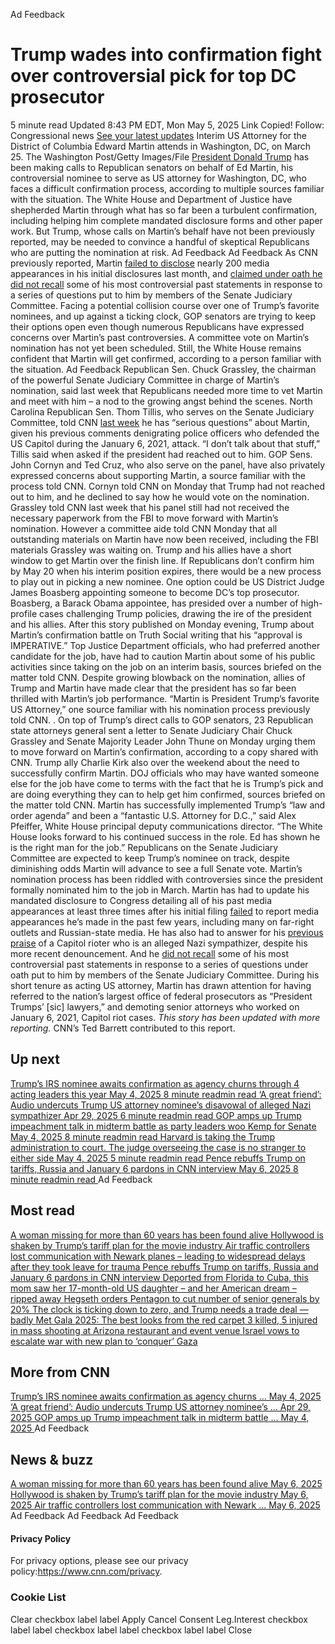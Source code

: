 Ad Feedback
#  Trump wades into confirmation fight over controversial pick for top DC prosecutor 
5 minute read 
Updated 8:43 PM EDT, Mon May 5, 2025 
Link Copied! 
Follow:
Congressional news [See your latest updates](https://edition.cnn.com/follow?iid=follow_see_all_article&source=acq_web_experiments_follow_card-social-bar-all)
Interim US Attorney for the District of Columbia Edward Martin attends in Washington, DC, on March 25.
The Washington Post/Getty Images/File
[President Donald Trump](https://www.cnn.com/politics/president-donald-trump-47) has been making calls to Republican senators on behalf of Ed Martin, his controversial nominee to serve as US attorney for Washington, DC, who faces a difficult confirmation process, according to multiple sources familiar with the situation. 
The White House and Department of Justice have shepherded Martin through what has so far been a turbulent confirmation, including helping him complete mandated disclosure forms and other paper work. 
But Trump, whose calls on Martin’s behalf have not been previously reported, may be needed to convince a handful of skeptical Republicans who are putting the nomination at risk. 
Ad Feedback
Ad Feedback
As CNN previously reported, Martin [failed to disclose](https://www.cnn.com/2025/04/17/politics/ed-martin-failed-to-report-media-appearances-senate/index.html) nearly 200 media appearances in his initial disclosures last month, and [claimed under oath he did not recall](https://www.cnn.com/2025/04/29/politics/kfile-ed-martin-senate-judiciary-committee-controversial-comments/index.html) some of his most controversial past statements in response to a series of questions put to him by members of the Senate Judiciary Committee. 
Facing a potential collision course over one of Trump’s favorite nominees, and up against a ticking clock, GOP senators are trying to keep their options open even though numerous Republicans have expressed concerns over Martin’s past controversies. 
A committee vote on Martin’s nomination has not yet been scheduled. Still, the White House remains confident that Martin will get confirmed, according to a person familiar with the situation. 
Ad Feedback
Republican Sen. Chuck Grassley, the chairman of the powerful Senate Judiciary Committee in charge of Martin’s nomination, said last week that Republicans needed more time to vet Martin and meet with him – a nod to the growing angst behind the scenes. 
North Carolina Republican Sen. Thom Tillis, who serves on the Senate Judiciary Committee, told CNN [last week](https://www.cnn.com/2025/05/01/politics/ed-martin-gop-headwinds-nomination-us-attorney-dc) he has “serious questions” about Martin, given his previous comments denigrating police officers who defended the US Capitol during the January 6, 2021, attack. 
“I don’t talk about that stuff,” Tillis said when asked if the president had reached out to him. 
GOP Sens. John Cornyn and Ted Cruz, who also serve on the panel, have also privately expressed concerns about supporting Martin, a source familiar with the process told CNN. Cornyn told CNN on Monday that Trump had not reached out to him, and he declined to say how he would vote on the nomination. 
Grassley told CNN last week that his panel still had not received the necessary paperwork from the FBI to move forward with Martin’s nomination. However a committee aide told CNN Monday that all outstanding materials on Martin have now been received, including the FBI materials Grassley was waiting on. 
Trump and his allies have a short window to get Martin over the finish line. If Republicans don’t confirm him by May 20 when his interim position expires, there would be a new process to play out in picking a new nominee. 
One option could be US District Judge James Boasberg appointing someone to become DC’s top prosecutor. Boasberg, a Barack Obama appointee, has presided over a number of high-profile cases challenging Trump policies, drawing the ire of the president and his allies. 
After this story published on Monday evening, Trump about Martin’s confirmation battle on Truth Social writing that his “approval is IMPERATIVE.” 
Top Justice Department officials, who had preferred another candidate for the job, have had to caution Martin about some of his public activities since taking on the job on an interim basis, sources briefed on the matter told CNN. 
Despite growing blowback on the nomination, allies of Trump and Martin have made clear that the president has so far been thrilled with Martin’s job performance. 
“Martin is President Trump’s favorite US Attorney,” one source familiar with his nomination process previously told CNN. . 
On top of Trump’s direct calls to GOP senators, 23 Republican state attorneys general sent a letter to Senate Judiciary Chair Chuck Grassley and Senate Majority Leader John Thune on Monday urging them to move forward on Martin’s confirmation, according to a copy shared with CNN. Trump ally Charlie Kirk also over the weekend about the need to successfully confirm Martin. 
DOJ officials who may have wanted someone else for the job have come to terms with the fact that he is Trump’s pick and are doing everything they can to help get him confirmed, sources briefed on the matter told CNN. 
Martin has successfully implemented Trump’s “law and order agenda” and been a “fantastic U.S. Attorney for D.C.,” said Alex Pfeiffer, White House principal deputy communications director. “The White House looks forward to his continued success in the role. Ed has shown he is the right man for the job.” 
Republicans on the Senate Judiciary Committee are expected to keep Trump’s nominee on track, despite diminishing odds Martin will advance to see a full Senate vote. 
Martin’s nomination process has been riddled with controversies since the president formally nominated him to the job in March. 
Martin has had to update his mandated disclosure to Congress detailing all of his past media appearances at least three times after his initial filing [failed](https://www.cnn.com/2025/04/17/politics/ed-martin-failed-to-report-media-appearances-senate) to report media appearances he’s made in the past few years, including many on far-right outlets and Russian-state media. He has also had to answer for his [previous praise](https://www.cnn.com/2025/04/28/politics/kfile-ed-martin-disavows-alleged-nazi-sympathizer-he-previously-praised) of a Capitol rioter who is an alleged Nazi sympathizer, despite his more recent denouncement. And he [did not recall](https://www.cnn.com/2025/04/29/politics/kfile-ed-martin-senate-judiciary-committee-controversial-comments) some of his most controversial past statements in response to a series of questions under oath put to him by members of the Senate Judiciary Committee. 
During his short tenure as acting US attorney, Martin has drawn attention for having referred to the nation’s largest office of federal prosecutors as “President Trumps’ [sic] lawyers,” and demoting senior attorneys who worked on January 6, 2021, Capitol riot cases. 
_This story has been updated with more reporting._
CNN’s Ted Barrett contributed to this report. 
## Up next
[ Trump’s IRS nominee awaits confirmation as agency churns through 4 acting leaders this year May 4, 2025  8 minute readmin read ](https://www.cnn.com/2025/05/04/politics/trumps-irs-nominee-awaits-confirmation?iid=cnn_buildContentRecirc_end_recirc)
[ ‘A great friend’: Audio undercuts Trump US attorney nominee’s disavowal of alleged Nazi sympathizer Apr 29, 2025  6 minute readmin read ](https://www.cnn.com/2025/04/28/politics/kfile-ed-martin-disavows-alleged-nazi-sympathizer-he-previously-praised/index.html?iid=cnn_buildContentRecirc_end_recirc)
[ GOP amps up Trump impeachment talk in midterm battle as party leaders woo Kemp for Senate May 4, 2025  8 minute readmin read ](https://www.cnn.com/2025/05/04/politics/trump-republicans-midterms-kemp-senate?iid=cnn_buildContentRecirc_end_recirc)
[ Harvard is taking the Trump administration to court. The judge overseeing the case is no stranger to either side May 4, 2025  5 minute readmin read ](https://www.cnn.com/2025/05/04/us/allison-dale-burroughs-judge-harvard-trump?iid=cnn_buildContentRecirc_end_recirc)
[ Pence rebuffs Trump on tariffs, Russia and January 6 pardons in CNN interview May 6, 2025  8 minute readmin read ](https://www.cnn.com/2025/05/05/politics/january-6-pence-trump-tariffs-russia?iid=cnn_buildContentRecirc_end_recirc)
Ad Feedback
## Most read
[ A woman missing for more than 60 years has been found alive ](https://www.cnn.com/2025/05/05/us/audrey-backeberg-missing-found-alive?iid=cnn_buildContentRecirc_end_recirc)
[ Hollywood is shaken by Trump’s tariff plan for the movie industry ](https://www.cnn.com/2025/05/05/media/movie-tariffs-trump-hollywood?iid=cnn_buildContentRecirc_end_recirc)
[ Air traffic controllers lost communication with Newark planes – leading to widespread delays after they took leave for trauma ](https://www.cnn.com/2025/05/05/us/newark-airport-additional-flight-delays?iid=cnn_buildContentRecirc_end_recirc)
[ Pence rebuffs Trump on tariffs, Russia and January 6 pardons in CNN interview ](https://www.cnn.com/2025/05/05/politics/january-6-pence-trump-tariffs-russia?iid=cnn_buildContentRecirc_end_recirc)
[ Deported from Florida to Cuba, this mom saw her 17-month-old US daughter – and her American dream – ripped away ](https://www.cnn.com/2025/05/05/americas/heidy-sanchez-cuba-mom-deported-us-daughter-intl-latam?iid=cnn_buildContentRecirc_end_recirc)
[ Hegseth orders Pentagon to cut number of senior generals by 20% ](https://www.cnn.com/2025/05/05/politics/hegseth-orders-pentagon-cut-senior-generals?iid=cnn_buildContentRecirc_end_recirc)
[ The clock is ticking down to zero, and Trump needs a trade deal — badly ](https://www.cnn.com/2025/05/05/business/trade-war-deal-trump?iid=cnn_buildContentRecirc_end_recirc)
[ Met Gala 2025: The best looks from the red carpet ](https://www.cnn.com/2025/05/05/style/met-gala-2025-red-carpet-fashion?iid=cnn_buildContentRecirc_end_recirc)
[ 3 killed, 5 injured in mass shooting at Arizona restaurant and event venue ](https://www.cnn.com/2025/05/05/us/shooting-glendale-arizona-multiple-injured-hnk?iid=cnn_buildContentRecirc_end_recirc)
[ Israel vows to escalate war with new plan to ‘conquer’ Gaza ](https://www.cnn.com/2025/05/05/middleeast/israel-gaza-expansion-hnk-intl?iid=cnn_buildContentRecirc_end_recirc)
## More from CNN
[ Trump’s IRS nominee awaits confirmation as agency churns ... May 4, 2025  ](https://www.cnn.com/2025/05/04/politics/trumps-irs-nominee-awaits-confirmation?iid=cnn_buildContentRecirc_end_recirc)
[ ‘A great friend’: Audio undercuts Trump US attorney nominee’s ... Apr 29, 2025  ](https://www.cnn.com/2025/04/28/politics/kfile-ed-martin-disavows-alleged-nazi-sympathizer-he-previously-praised/index.html?iid=cnn_buildContentRecirc_end_recirc)
[ GOP amps up Trump impeachment talk in midterm battle ... May 4, 2025  ](https://www.cnn.com/2025/05/04/politics/trump-republicans-midterms-kemp-senate?iid=cnn_buildContentRecirc_end_recirc)
Ad Feedback
## News & buzz
[ A woman missing for more than 60 years has been found alive May 6, 2025  ](https://www.cnn.com/2025/05/05/us/audrey-backeberg-missing-found-alive?iid=cnn_buildContentRecirc_end_recirc)
[ Hollywood is shaken by Trump’s tariff plan for the movie industry May 6, 2025  ](https://www.cnn.com/2025/05/05/media/movie-tariffs-trump-hollywood?iid=cnn_buildContentRecirc_end_recirc)
[ Air traffic controllers lost communication with Newark ... May 6, 2025  ](https://www.cnn.com/2025/05/05/us/newark-airport-additional-flight-delays?iid=cnn_buildContentRecirc_end_recirc)
Ad Feedback
Ad Feedback
Ad Feedback
#### Privacy Policy
For privacy options, please see our privacy policy:<https://www.cnn.com/privacy>.
### Cookie List
Clear
checkbox label label
Apply Cancel
Consent Leg.Interest
checkbox label label
checkbox label label
checkbox label label
Close
